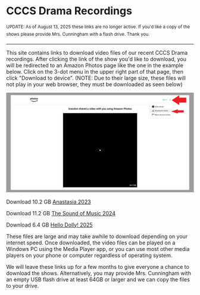 # CCCS Drama Recordings



<sup>UPDATE: As of August 13, 2025 these links are no longer active. If you'd like a copy of the shows please provide Mrs. Cunningham with a flash drive. Thank you.</sup>




-----------------------------------------------------






This site contains links to download video files of our recent CCCS Drama recordings. After clicking the link of the show you'd like to download, you will be redirected to an Amazon Photos page like the one in the example below. Click on the 3-dot menu in the upper right part of that page, then click "Download to device". (NOTE: Due to their large size, these files will not play in your web browser, they must be downloaded as seen below)



![howtodownload](https://raw.githubusercontent.com/blueblazer22x/blueblazer22x.github.io/refs/heads/main/howtodownload2.jpg)





Download 10.2 GB [Anastasia 2023](https://www.amazon.com/photos/shared/9jPY4KMHTEKCTXnYo3l2Lg.eZQgD69cxtRk4XDwW7zXl-)


Download 11.2 GB [The Sound of Music 2024](https://www.amazon.com/photos/shared/Gzj9EDSoQRextDiiJHlysQ.u8mNA_FGmDDEXKLBfADv3m)

Download 6.4 GB [Hello Dolly! 2025](https://www.amazon.com/photos/shared/Eo29GIp-THeQ3VthbCcVcg.IMVuuaYJOGloz3hCz2V9Bt)




These files are large and may take awhile to download depending on your internet speed. Once downloaded, the video files can be played on a Windows PC using the Media Player app, or you can use most other media players on your phone or computer regardless of operating system.

We will leave these links up for a few months to give everyone a chance to download the shows.  Alternatively, you may provide Mrs. Cunningham with an empty USB flash drive at least 64GB or larger and we can copy the files to your drive.



